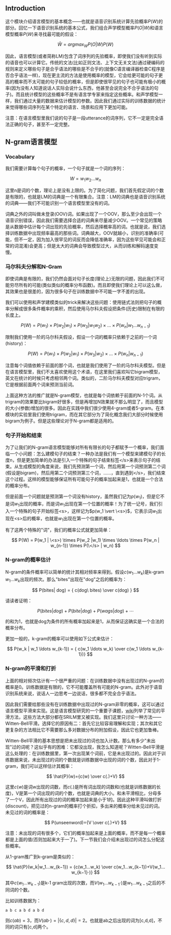 ## Introduction


这个模块介绍语言模型的基本概念——也就是语音识别系统计算先验概率$P(W)$的部分。回忆一下语音识别系统的基本公式，我们组合声学模型概率$P(O \vert W)$和语言模型概率$P(W)$来寻找最可能的假设：

$$
\hat{W} = argmax_{W} P( O | W) P(W)
$$

因此，语言模型(或者简称LM)包含了词序列的先验概率，即使我们没有听到实际的语音也可以计算它。传统的文法(比如正则文法、上下文无关文法)通过硬编码的规则来定义哪些句子是合乎语法的哪些是不合乎的(就像C语言编译器检查C程序是否合乎语法一样)，现在更主流的方法是使用概率的模型，它会给更可能的句子更高的概率而不太可能的句子较低的概率，但是即使很罕见的句子也可能有极小的概率(因为没有人知道说话人实际会说什么东西，他甚至会说完全不合乎语法的句子)。而且统计模型的这些概率不是有语言学专家来指定这些概率。和声学模型一样，我们通过大量的数据来估计模型的参数。因此我们通过实际的训练数据的统计来觉得哪些词序列在某个特定的语言、场景和应用下更加可能。

注意：在语言模型里我们说的句子是一段utterance的词序列，它不一定是完全语法正确的句子，甚至不一定完整。

## N-gram语言模型

### Vocabulary

我们需要计算每个句子的概率，一个句子就是一个词的序列：

$$
W = w_1 w_2 \ldots w_n
$$
 
 

这里n是词的个数，理论上是没有上限的。为了简化问题，我们首先假定词的个数是有限的，也就是LM的词典是一个有限集合。注意：LM的词典也是语音识别系统的词典——我们不可能识别一个语言模型里没有的词。

词典之外的词叫做未登录(OOV)词。如果出现了一个OOV，那么至少会出现一个语音识别错误，因此我们需要选择合适的词典来尽量减少OOV。一个常见的策略是从数据中估计每个词出现的先验概率，然后选择概率高的词。也就是说，我们选择训练数据中出现频率最高的那些词。词典越大，OOV就越小，识别的准确率(可能，但不一定，因为加入很罕见的词反而会降低准确率，因为这些罕见可能会和正常的词混淆)会更高；但是太大的词典会导致模型过大，从而训练和解码速度变慢。

### 马尔科夫分解和N-Gram

即使词典是有限的，我们仍然会面对句子长度(理论上)无限的问题，因此我们不可能穷尽所有的可能(类似类似的概率分布函数)。而且即使我们理论上可以这么做，其效果也是很差的，因为很多句子在训练数据中不可能一字不差的出现。

我们可以使用和声学建模类似的trick来解决这些问题：使用链式法则把句子的概率分解成很多条件概率的乘积，然后使用马尔科夫假设把条件(历史)限制在有限的长度上。

$$
P(W) = P(w_1) \times P(w_2 |w_1) \times P(w_3 | w_1 w_2)
\times \ldots \times P(w_n | w_1 \ldots w_{n-1})
$$

限制我们使用一阶的马尔科夫假设，假设一个词的概率只依赖于之前的一个词(history)：

$$
P(W) = P(w_1) \times P(w_2 |w_1) \times P(w_3 | w_2) \times
\ldots \times P(w_n | w_{n-1})
$$


注意每个词值依赖于前面的那个词，也就是我们使用了一阶的马尔科夫模型。但是在语言模型里，我们不太喜欢使用这个术语，在这里我们喜欢叫它bigram模型，英文在统计的时候只考虑相邻两个词。类似的，二阶马尔科夫模型对应trigram，它是根据前面两个词来预测当前词。

上面这种方法的推广就是N-gram模型，也就是每个词依赖于前面的N-1个词。从trigram的效果要比bigram好很多，但是再增加N效果就不那么明显了，而且模型的大小(参数)增加的很多。因此在实践中我们很少使用4-gram或者5-gram。在本模块的实验里我们使用trigram，而在其它部分为了简化概念我们大部分时候使用bigram为例子。但是这些理论对于N-gram都是适用的。


### 句子开始和结束

为了让我们的N-gram语言模型能够对所有有限长的句子都赋予一个概率，我们面临一个小问题：怎么建模句子的结束？一种办法是我们有一个模型来建模句子的长度n，但是更加简单的办法是引入一个特殊的句子结束标签\</s>来表示句子的结束。从生成模型的角度来说，我们先预测第一个词，然后用第一个词预测第二个词(假设是bigram)，然后用第二个词预测第三个词，……，直到遇到\</s>，我们结束这个过程。这样的模型能够保证所有可能句子的概率加起来是1，也就是一个合法的概率分布。

但是前面一个问题就是预测第一个词没有history，虽然我们记为$p(w_1)$，但是它不是词$w_1$出现的概率，而是词$w_1$出现在第一个位置的概率！为了统一记号，我们引入一个特殊的句子开始标签\<s>，这样记为$p(w_1 \vert \<s>)$，它表示词$w_1$出现在\<s>后的概率，也就是$w_1$出现在第一个位置的概率。

有了这两个特殊的"词"，我们的概率公式就更加简单：

$$
P(W) = P(w_1 | \<s>) \times P(w_2 |w_1) \times \ldots
\times P(w_n | w_{n-1}) \times P(\</s> | w_n)
$$

### N-gram的概率估计

N-gram的条件概率可以简单的统计其相对频率来得到。假设$c(w_1 \dots w_k)$是k-gram $w_1 \dots w_k$出现的频次。那么"bites"出现在"dog"之后的概率为：

$$
P(bites| dog) = { c(dog\ bites) \over c(dog) }
$$

请读者证明：

$$
P(bites | dog ) + P(bite | dog) + P(wags | dog) + \cdots
$$

的和为1，也就是dog为条件的所有概率加起来是1，从而保证这确实是一个合法的概率分布。

更加一般的，k-gram的概率可以使用如下公式来估计：

$$
P(w_k | w_1 \ldots w_{k-1}) = { c(w_1 \ldots w_k) \over c(w_1
\ldots w_{k-1})}
$$

### N-gram的平滑和打折

上面的相对频次估计有一个很严重的问题：在训练数据中没有出现过的N-gram的概率是0。训练数据是有限的，它不可能覆盖所有可能的N-gram。此外对于语音识别系统来说，说话人一边思考一边说话，很多都不完全合乎语法。


因此我们需要给那些没有在训练数据中出现过的N-gram非零的概率，这可以通过语言模型平滑来实现。这是语言模型研究的一个重要子课题，[wiki](http://mlwiki.org/index.php/Smoothing_for_Language_Models)列举了常见的平滑方法，这些方法大部分都在SRILM里又被实现。我们这里只讨论一种方法——Witten-Bell平滑。选择它的原因有二：首先它比较容易理解和实现；其次和其它更复杂的方法相比它不需要那么多对数据分布的附加假设，因此它也更加鲁棒。
 

Witten-Bell平滑的基本思想是把未出现过的词也加入计数。那么有多少"未出现"过的词呢？这似乎有的困难：它都没出现，我怎么知道呢？Witten-Bell平滑是这么处理的：在训练数据里，第一次出现某个词前，它是未出现过的。因此对于训练数据来说，未出现过的词的个数就是训练数据中出现的词的个数，因此对于1-gram，我们可以这样估计其概率：

$$
\hat{P}(w)={c(w) \over c(.)+V}
$$
 

这里$c(w)$是词w出现的词数，而$c(.)$是所有词出现的词数和(也就是训练数据的长度)，V是第一个词出现的词的个数，也就是词典的大小。和未平滑相比，分母多了一个V，因此所有出现过的词的概率加起来是小于1的。因此这种平滑叫做打折(discount)，把见过的n-gram的概率打个折扣，多出来的概率分给未见过的词。未见过的词的概率是：

$$
P(unseenword)={V \over c(.)+V}
$$

注意：未出现的词有很多个，它们的概率加起来是上面的概率，而不是每一个概率都是上面的值(否则加起来大于一了)。下一节我们会介绍未出现过的词怎么分配这些概率。

从1-gram推广到k-gram是类似的：

$$
\hat{P}(w_k|w_1…w_{k−1}) = {c(w_1…w_k) \over c(w_1…w_{k−1})+V(w_1…w_{k−1}⋅)}
$$

其中$c(w_1…w_{k-1})$是k-1 gram出现的次数，而$V(w_1…w_{k−1}⋅)$是$w_1…w_{k−1}$之后的不同词的个数。

比如训练数据为：

```
a b c a b d a b d
```

则$c(ab)=3$，而$V(ab⋅)=\vert \{c, d, d\} \vert=2$。也就是ab之后出现的词为[c,d,d]，不同的词只有[c,d]两个。
